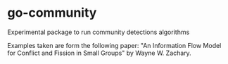 # go-community
Experimental package to run community detections algorithms

Examples taken are form the following paper: "An Information Flow Model for Conflict and Fission in Small Groups" by Wayne W. Zachary.
